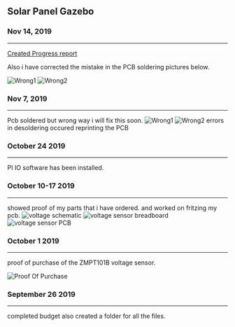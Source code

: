 Solar Panel Gazebo 
-------------------

### Nov 14, 2019
---------------------
[Created Progress report](https://github.com/RaminKurkeice/Solar-Project/blob/master/documentation/Progress%20report.pdf)

Also i have corrected the mistake in the PCB soldering pictures below.

![Wrong1](/images/CorrectSolder1.png)
![Wrong2](/images/CorrectSolder2.png)


### Nov 7, 2019
------------------
Pcb soldered but wrong way i will fix this soon.
![Wrong1](/images/wrong1.png)
![Wrong2](/images/wrong2.png)
errors in desoldering occured reprinting the PCB

### October 24 2019
----------------------
PI IO software has been installed. 

### October 10-17 2019
------------------
showed proof of my parts that i have ordered.
and worked on fritzing my pcb.
![voltage schematic](/images/voltage_schem.png)
![voltage sensor breadboard](/images/voltagesensor_bb.png)
![voltage sensor PCB](/images/voltagesensor_pcb.png)

### October 1 2019
------------------
proof of purchase of the ZMPT101B voltage sensor.
 
![Proof Of Purchase](/images/pop.PNG)


### September 26 2019
---------------------
completed budget also created a folder for all the files.



 



